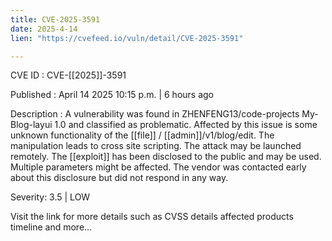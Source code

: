 ```yaml
---
title: CVE-2025-3591
date: 2025-4-14
lien: "https://cvefeed.io/vuln/detail/CVE-2025-3591"

---
```


CVE ID : CVE-[[2025]]-3591

Published :  April 14
2025
10:15 p.m. | 6 hours ago

Description : A vulnerability was found in ZHENFENG13/code-projects My-Blog-layui 1.0 and classified as problematic. Affected by this issue is some unknown functionality of the  [[file]] / [[admin]]/v1/blog/edit. The manipulation leads to cross site scripting. The attack may be launched remotely. The  [[exploit]] has been disclosed to the public and may be used. Multiple parameters might be affected. The vendor was contacted early about this disclosure but did not respond in any way.

Severity: 3.5 | LOW

Visit the link for more details
such as CVSS details
affected products
timeline
and more...
